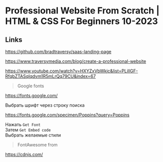 # Professional Website From Scratch | HTML & CSS For Beginners 10-2023

## Links

https://github.com/bradtraversy/saas-landing-page

https://www.traversymedia.com/blog/create-a-professional-website

https://www.youtube.com/watch?v=HXYZxVbWkjc&list=PLillGF-RfqbZTASqIqdvm1R5mLrQq79CU&index=67

> Google fonts

https://fonts.google.com/

Выбрать шрифт через строку поиска

https://fonts.google.com/specimen/Poppins?query=Poppins

Нажать `Get Font`  
Затем  `Get Embed code`  
Выбрать желаемые стили 

> FontAwesome from

https://cdnjs.com/



